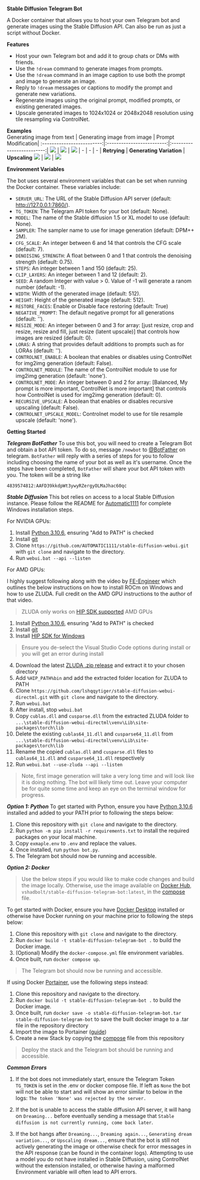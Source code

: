 **Stable Diffusion Telegram Bot**  
  
A Docker container that allows you to host your own Telegram bot and generate images using the Stable Diffusion API. Can also be run as just a script without Docker.
  
**Features**  
  
* Host your own Telegram bot and add it to group chats or DMs with friends.  
* Use the `!dream` command to generate images from prompts.  
* Use the `!dream` command in an image caption to use both the prompt and image to generate an image.  
* Reply to `!dream` messages or captions to modify the prompt and generate new variations.  
* Regenerate images using the original prompt, modified prompts, or existing generated images.  
* Upscale generated images to 1024x1024 or 2048x2048 resolution using tile resampling via ControlNet.  
  
**Examples**  
Generating image from text | Generating image from image | Prompt Modification| 
:-------------------------:|:-------------------------:|:-------------------------:|
![](examples/example1.png)   |  ![](examples/example2.png) |  ![](examples/example3.png)
| - | - | - |
**Retrying** | **Generating Variation** |  **Upscaling**
![](examples/example4.png)   |  ![](examples/example5.png) |  ![](examples/example6.png)

**Environment Variables**  
  
The bot uses several environment variables that can be set when running the Docker container. These variables include:  
  
* `SERVER_URL`: The URL of the Stable Diffusion API server (default: http://127.0.0.1:7860/).  
* `TG_TOKEN`: The Telegram API token for your bot (default: None).  
* `MODEL`: The name of the Stable diffusion 1.5 or XL model to use (default: None).  
* `SAMPLER`: The sampler name to use for image generation (default: DPM++ 2M).  
* `CFG_SCALE`: An integer between 6 and 14 that controls the CFG scale (default: 7).  
* `DENOISING_STRENGTH`: A float between 0 and 1 that controls the denoising strength (default: 0.75).  
* `STEPS`: An integer between 1 and 150 (default: 25).
* `CLIP_LAYERS`: An integer between 1 and 12 (default: 2).
* `SEED`: A random Integer with value > 0. Value of -1 will generate a ranom number (default: -1).
* `WIDTH`: Width of the generated image (default: 512).
* `HEIGHT`: Height of the generated image (default: 512).
* `RESTORE_FACES`: Enable or Disable face restoring (default: True)
* `NEGATIVE_PROMPT`: The default negative prompt for all generations (default: '').  
* `RESIZE_MODE`: An integer between 0 and 3 for array: [just resize, crop and resize, resize and fill, just resize (latent upscale)] that controls how images are resized (default: 0).  
* `LORAS`: A string that provides default additions to prompts such as for LORAs (default: '').  
* `CONTROLNET_ENABLE`: A boolean that enables or disables using ControlNet for img2img generation (default: False).  
* `CONTROLNET_MODULE`: The name of the ControlNet module to use for img2img generation (default: 'none').  
* `CONTROLNET_MODE`: An integer between 0 and 2 for array: [Balanced, My prompt is more important, ControlNet is more important] that controls how ControlNet is used for img2img generation (default: 0).  
* `RECURSIVE_UPSCALE`: A boolean that enables or disables recursive upscaling (default: False).  
* `CONTROLNET_UPSCALE_MODEL`: Controlnet model to use for tile resample upscale (default: 'none').
  
**Getting Started**

***Telegram BotFather***
To use this bot, you will need to create a Telegram Bot and obtain a bot API token. To do so, message `/newbot` to [@BotFather](https://t.me/botfather) on telegram. `BotFather` will reply with a series of steps for you to follow including choosing the name of your bot as well as it's username. Once the steps have been completed, `BotFather` will share your bot API token with you.  The token will be a string like
```
4839574812:AAFD39kkdpWt3ywyRZergyOLMaJhac60qc
```


***Stable Diffusion***
This bot relies on access to a local Stable Diffusion instance. Please follow the README for [Automatic1111](https://github.com/AUTOMATIC1111/stable-diffusion-webui) for complete Windows installation steps.

For NVIDIA GPUs:
  
1. Install [Python 3.10.6](https://www.python.org/downloads/release/python-3106/), ensuring "Add to PATH" is checked 
2. Install [git](https://git-scm.com/download/win)
3. Clone `https://github.com/AUTOMATIC1111/stable-diffusion-webui.git` with `git clone` and navigate to the directory.  
4. Run `webui.bat --api --listen`

For AMD GPUs:

 I highly suggest following along with the video by [FE-Engineer](https://www.youtube.com/watch?v=n8RhNoAenvM) which outlines the below instructions on how to install ROCm on Windows and how to use ZLUDA. Full credit on the AMD GPU instructions to the author of that video.
>ZLUDA only works on [HIP SDK supported](https://rocm.docs.amd.com/projects/install-on-windows/en/develop/reference/system-requirements.html) AMD GPUs

1. Install [Python 3.10.6](https://www.python.org/downloads/release/python-3106/), ensuring "Add to PATH" is checked 
2. Install [git](https://git-scm.com/download/win)
3. Install [HIP SDK for Windows](https://www.amd.com/en/developer/resources/rocm-hub/hip-sdk.html) 
>Ensure you de-select the Visual Studio Code options during install or you will get an error during install
4. Download the latest [ZLUDA .zip release](https://github.com/lshqqytiger/ZLUDA/releases/) and extract it to your chosen directory
5. Add `%HIP_PATH%bin` and add the extracted folder location for ZLUDA to PATH 
6. Clone `https://github.com/lshqqytiger/stable-diffusion-webui-directml.git` with `git clone` and navigate to the directory.  
7. Run `webui.bat`
8. After install, stop `webui.bat`
9. Copy `cublas.dll` and `cusparse.dll` from the extracted ZLUDA folder to `...\stable-diffusion-webui-directml\venv\Lib\site-packages\torch\lib`
10. Delete the existing `cublas64_11.dll` and `cusparse64_11.dll` from `...\stable-diffusion-webui-directml\venv\Lib\site-packages\torch\lib`
11. Rename the copied `cublas.dll` and `cusparse.dll` files to `cublas64_11.dll` and `cusparse64_11.dll` respectively
12. Run `webui.bat --use-zluda --api --listen`
> Note, first image generation will take a very long time and will look like it is doing nothing. The bot will likely time out. Leave your computer be for quite some time and keep an eye on the terminal window for progress.

***Option 1: Python***
To get started with Python, ensure you have [Python 3.10.6](https://www.python.org/downloads/release/python-3106/) installed and added to your PATH prior to following the steps below: 

1. Clone this repository with `git clone` and navigate to the directory.  
2. Run `python -m pip install -r requirements.txt` to install the required packages on your local machine.  
3. Copy `exmaple.env` to `.env` and replace the values.
4. Once installed, run `python bot.py`.  
5. The Telegram bot should now be running and accessible.

***Option 2: Docker***
>Use the below steps if you would like to make code changes and build the image locally. Otherwise, use the image available on [Docker Hub](https://hub.docker.com/r/vshadbolt/stable-diffusion-telegram-bot), `vshadbolt/stable-diffusion-telegram-bot:latest`, in the [compose](docker-compose.yml) file.

To get started with Docker, ensure you have [Docker Desktop](https://www.docker.com/products/docker-desktop/) installed or otherwise have Docker running on your machine prior to following the steps below: 

1. Clone this repository with `git clone` and navigate to the directory.  
2. Run `docker build -t stable-diffusion-telegram-bot .` to build the Docker image.  
3. (Optional) Modify the `docker-compose.yml` file environment variables.
4. Once built, run `docker compose up`.  
>The Telegram bot should now be running and accessible.

If using Docker [Portainer](https://www.portainer.io/), use the following steps instead:

1. Clone this repository and navigate to the directory.  
2. Run `docker build -t stable-diffusion-telegram-bot .` to build the Docker image.  
3. Once built, run `docker save -o stable-diffusion-telegram-bot.tar stable-diffusion-telegram-bot` to save the built docker image to a .tar file in the repository directory
4. Import the image to Portainer ([guide](https://docs.portainer.io/user/docker/images/import))
5. Create a new Stack by copying the [compose](docker-compose.yml) file from this repository
>Deploy the stack and the Telegram bot should be running and accessible. 

***Common Errors***

1. If the bot does not immediately start, ensure the Telegram Token `TG_TOKEN` is set in the .env or docker compose file. If left as `None` the bot will not be able to start and will show an error similar to below in the logs: 
`The token 'None' was rejected by the server.`

2. If the bot is unable to access the stable diffusion API server, it will hang on `Dreaming...` before eventually sending a message that `Stable diffusion is not currently running, come back later`. 

3. If the bot hangs after `Dreaming...`, `Dreaming again...`, `Generating dream variation...`, or `Upscaling dream...`, ensure that the bot is still not actively generating the image or otherwise check for error messages in the API response (can be found in the container logs). Attempting to use a model you do not have installed in Stable Diffusion, using ControlNet without the extension installed, or otherwise having a malformed Environment variable will often lead to API errors.

